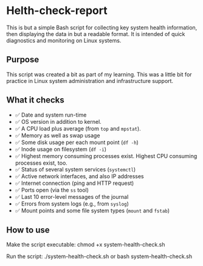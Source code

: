 # Helth-check-report

This is but a simple Bash script for collecting key system health information, then displaying the data in but a readable format. It is intended of quick diagnostics and monitoring on Linux systems.
## Purpose
This script was created a bit as part of my learning. This was a little bit for practice in Linux system administration and infrastructure support.
## What it checks
- ✅ Date and system run-time
- ✅ OS version in addition to kernel.
- ✅ A CPU load plus average (from `top` and `mpstat`).
- ✅ Memory as well as swap usage
- ✅ Some disk usage per each mount point (`df -h`)
- ✅ Inode usage on filesystem (`df -i`)
- ✅ Highest memory consuming processes exist. Highest CPU consuming processes exist, too.
- ✅ Status of several system services (`systemctl`)
- ✅ Active network interfaces, and also IP addresses
- ✅ Internet connection (ping and HTTP request)
- ✅ Ports open (via the `ss` tool)
- ✅ Last 10 error-level messages of the journal
- ✅ Errors from system logs (e.g., from `syslog`)
- ✅ Mount points and some file system types (`mount` and `fstab`)
## How to use
Make the script executable: chmod +x system-health-check.sh 

Run the script: ./system-health-check.sh or bash system-health-check.sh

  
